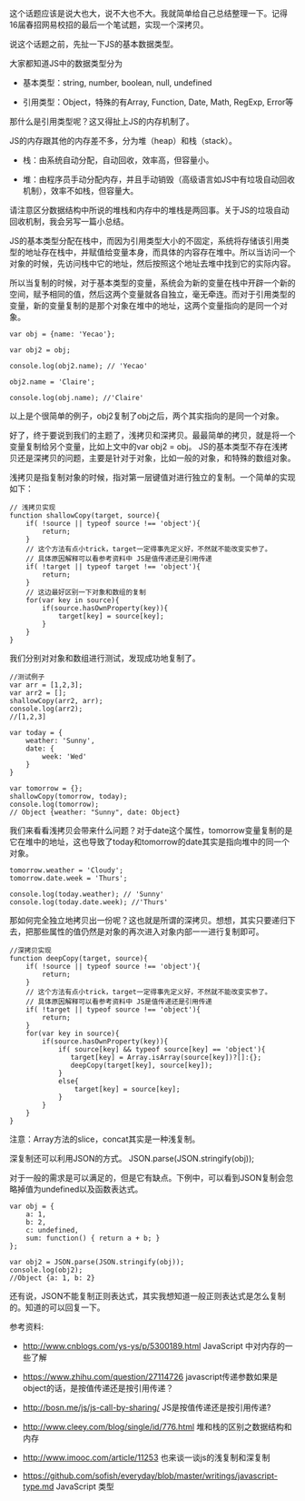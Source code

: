 这个话题应该是说大也大，说不大也不大。我就简单给自己总结整理一下。记得16届春招网易校招的最后一个笔试题，实现一个深拷贝。

说这个话题之前，先扯一下JS的基本数据类型。

大家都知道JS中的数据类型分为

* 基本类型：string, number, boolean, null, undefined

* 引用类型：Object，特殊的有Array, Function, Date, Math, RegExp, Error等



那什么是引用类型呢？这又得扯上JS的内存机制了。

JS的内存跟其他的内存差不多，分为堆（heap）和栈（stack）。

* 栈：由系统自动分配，自动回收，效率高，但容量小。

* 堆：由程序员手动分配内存，并且手动销毁（高级语言如JS中有垃圾自动回收机制），效率不如栈，但容量大。

请注意区分数据结构中所说的堆栈和内存中的堆栈是两回事。关于JS的垃圾自动回收机制，我会另写一篇小总结。

JS的基本类型分配在栈中，而因为引用类型大小的不固定，系统将存储该引用类型的地址存在栈中，并赋值给变量本身，而具体的内容存在堆中。所以当访问一个对象的时候，先访问栈中它的地址，然后按照这个地址去堆中找到它的实际内容。

所以当复制的时候，对于基本类型的变量，系统会为新的变量在栈中开辟一个新的空间，赋予相同的值，然后这两个变量就各自独立，毫无牵连。而对于引用类型的变量，新的变量复制的是那个对象在堆中的地址，这两个变量指向的是同一个对象。


```
var obj = {name: 'Yecao'};

var obj2 = obj;

console.log(obj2.name); // 'Yecao'

obj2.name = 'Claire';

console.log(obj.name); //'Claire'
```


以上是个很简单的例子，obj2复制了obj之后，两个其实指向的是同一个对象。

好了，终于要说到我们的主题了，浅拷贝和深拷贝。最最简单的拷贝，就是将一个变量复制给另个变量，比如上文中的var obj2 = obj。 JS的基本类型不存在浅拷贝还是深拷贝的问题，主要是针对于对象，比如一般的对象，和特殊的数组对象。

浅拷贝是指复制对象的时候，指对第一层键值对进行独立的复制。一个简单的实现如下：
   
    // 浅拷贝实现
    function shallowCopy(target, source){ 
        if( !source || typeof source !== 'object'){
            return;
        }
        // 这个方法有点小trick，target一定得事先定义好，不然就不能改变实参了。
        // 具体原因解释可以看参考资料中 JS是值传递还是引用传递
        if( !target || typeof target !== 'object'){
            return;
        }  
        // 这边最好区别一下对象和数组的复制
        for(var key in source){
            if(source.hasOwnProperty(key)){
                target[key] = source[key];
            }
        }
    }

我们分别对对象和数组进行测试，发现成功地复制了。
    
    //测试例子
    var arr = [1,2,3];
    var arr2 = [];
    shallowCopy(arr2, arr);
    console.log(arr2);
    //[1,2,3]
    
    var today = {
        weather: 'Sunny',
        date: {
            week: 'Wed'
        } 
    }
    
    var tomorrow = {};
    shallowCopy(tomorrow, today);
    console.log(tomorrow);
    // Object {weather: "Sunny", date: Object}

我们来看看浅拷贝会带来什么问题？对于date这个属性，tomorrow变量复制的是它在堆中的地址，这也导致了today和tomorrow的date其实是指向堆中的同一个对象。

    tomorrow.weather = 'Cloudy';
    tomorrow.date.week = 'Thurs';
    
    console.log(today.weather); // 'Sunny'
    console.log(today.date.week); //'Thurs'

那如何完全独立地拷贝出一份呢？这也就是所谓的深拷贝。想想，其实只要递归下去，把那些属性的值仍然是对象的再次进入对象内部一一进行复制即可。

    //深拷贝实现
    function deepCopy(target, source){ 
        if( !source || typeof source !== 'object'){ 
            return;
        }
        // 这个方法有点小trick，target一定得事先定义好，不然就不能改变实参了。
        // 具体原因解释可以看参考资料中 JS是值传递还是引用传递
        if( !target || typeof source !== 'object'){
            return; 
        }  
        for(var key in source){
            if(source.hasOwnProperty(key)){
                if( source[key] && typeof source[key] == 'object'){
                   target[key] = Array.isArray(source[key])?[]:{}; 
                   deepCopy(target[key], source[key]);
                } 
                else{
                    target[key] = source[key];
                }    
            }    
        } 
    }

注意：Array方法的slice，concat其实是一种浅复制。

深复制还可以利用JSON的方式。
JSON.parse(JSON.stringify(obj));

对于一般的需求是可以满足的，但是它有缺点。下例中，可以看到JSON复制会忽略掉值为undefined以及函数表达式。
    
    var obj = {
        a: 1,
        b: 2,
        c: undefined,
        sum: function() { return a + b; }
    };
    
    var obj2 = JSON.parse(JSON.stringify(obj));
    console.log(obj2);
    //Object {a: 1, b: 2}

还有说，JSON不能复制正则表达式，其实我想知道一般正则表达式是怎么复制的。知道的可以回复一下。

参考资料: 

* http://www.cnblogs.com/ys-ys/p/5300189.html JavaScript 中对内存的一些了解

* https://www.zhihu.com/question/27114726  javascript传递参数如果是object的话，是按值传递还是按引用传递？

* http://bosn.me/js/js-call-by-sharing/  JS是按值传递还是按引用传递?

* http://www.cleey.com/blog/single/id/776.html 堆和栈的区别之数据结构和内存
* http://www.imooc.com/article/11253 也来谈一谈js的浅复制和深复制
* https://github.com/sofish/everyday/blob/master/writings/javascript-type.md JavaScript 类型









